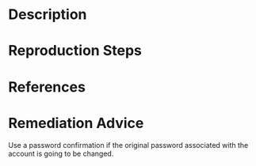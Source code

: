 # Description


# Reproduction Steps


# References


# Remediation Advice

Use a password confirmation if the original password associated with the account is going to be changed.